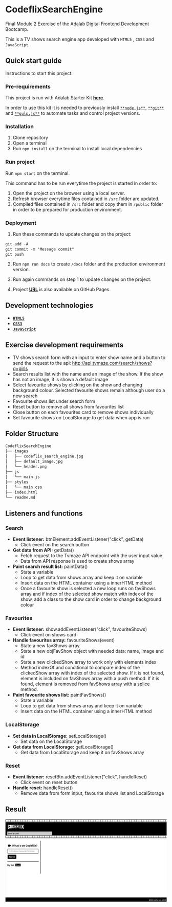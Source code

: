 # CodeflixSearchEngine

Final Module 2 Exercise of the Adalab Digital Frontend Development Bootcamp.

This is a TV shows search engine app developed with `HTML5` , `CSS3` and `JavaScript`.

## **Quick start guide**

Instructions to start this project:

### **Pre-requirements**

This project is run with Adalab Starter Kit [**here**](https://github.com/Adalab/adalab-web-starter-kit).

In order to use this kit it is needed to previously install [`**node.js**`](https://nodejs.org/es/), [`**git**`](https://git-scm.com/) and [`**gulp.js**`](https://gulpjs.com/) to automate tasks and control project versions.

### **Installation**

1. Clone repository
2. Open a terminal
3. Run `npm install` on the terminal to install local dependencies

### **Run project**

Run `npm start` on the terminal.

This command has to be run everytime the project is started in order to:

1. Open the project on the browser using a local server.
2. Refresh browser everytime files contained in `/src` folder are updated.
3. Compiled files contained in `/src` folder and copy them in `/public` folder in order to be prepared for production environment.

### **Deployment**

1. Run these commands to update changes on the project:

```
git add -A
git commit -m "Message commit"
git push
```

2. Run `npm run docs` to create `/docs` folder and the production environment version.

3. Run again commands on step 1 to update changes on the project.

4. Project **[URL](https://anaguerraabaroa.github.io/CodeflixSearchEngine/)** is also available on GitHub Pages.

## **Development technologies**

- [**`HTML5`**](https://html.spec.whatwg.org/)
- [**`CSS3`**](https://www.w3.org/Style/CSS/)
- [**`JavaScript`**](https://www.ecma-international.org/ecma-262/)

## **Exercise development requirements**

- TV shows search form with an input to enter show name and a button to send the request to the api: http://api.tvmaze.com/search/shows?q=girls
- Search results list with the name and an image of the show. If the show has not an image, it is shown a default image
- Select favourite shows by clicking on the show and changing background colour. Selected favourite shows remain although user do a new search
- Favourite shows list under search form
- Reset button to remove all shows from favourites list
- Close button on each favourites card to remove shows individually
- Set favourite shows on LocalStorage to get data when app is run

## **Folder Structure**

```
CodeflixSearchEngine
├── images
│   ├── codeflix_search_engine.jpg
│   ├── default_image.jpg
│   └── header.png
├── js
│   └── main.js
├── styles
│   └── main.css
├── index.html
└── readme.md
```

## **Listeners and functions**

### **Search**

- **Event listener:** btnElement.addEventListener("click", getData)
  - Click event on the search button
- **Get data from API:** getData()
  - Fetch request to the Tvmaze API endpoint with the user input value
  - Data from API response is used to create shows array
- **Paint search result list:** paintData()
  - State a variable
  - Loop to get data from shows array and keep it on variable
  - Insert data on the HTML container using a innerHTML method
  - Once a favourite show is selected a new loop runs on favShows array and if index of the selected show match with index of the show, add a class to the show card in order to change background colour

### **Favourites**

- **Event listener:** show.addEventListener("click", favouriteShows)
  - Click event on shows card
- **Handle favourites array:** favouriteShows(event)
  - State a new favShows array
  - State a new objFavShow object with needed data: name, image and id
  - State a new clickedShow array to work only with elements index
  - Method indexOf and conditional to compare index of the clickedShow array with index of the selected show. If it is not found, element is included on favShows array with a push method. If it is found, element is removed from favShows array with a splice method.
- **Paint favourite shows list:** paintFavShows()
  - State a variable
  - Loop to get data from shows array and keep it on variable
  - Insert data on the HTML container using a innerHTML method

### **LocalStorage**

- **Set data in LocalStorage:** setLocalStorage()
  - Set data on the LocalStorage
- **Get data from LocalStorage:** getLocalStorage()
  - Get data from LocalStorage and keep it on favShows array

### **Reset**

- **Event listener:** resetBtn.addEventListener("click", handleReset)
  - Click event on reset button
- **Handle reset:** handleReset()
  - Remove data from form input, favourite shows list and LocalStorage

## **Result**

![Codeflix Search Engine](./images/codeflix_search_engine.jpg)
